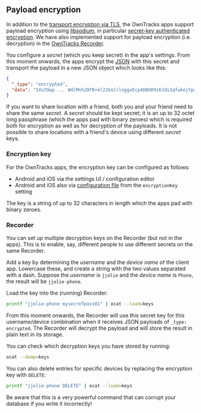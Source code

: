 ## Payload encryption

In addition to the [transport encryption via TLS](tls.md), the OwnTracks apps support payload encryption using [libsodium](https://github.com/jedisct1/libsodium/), in particular [secret-key authenticated encryption][1]. We have also implemented support for payload encryption (i.e. decryption) in the [OwnTracks Recorder](https://github.com/owntracks/recorder).

You configure a _secret_ (which you keep secret) in the app's settings. From this moment onwards, the apps encrypt the [JSON](../tech/json.md) with this secret and transport the payload in a new JSON object which looks like this:

```json
{
  "_type": "encrypted",
  "data": "1Vu7Owp ... W4lMnh28FB+el22GsCrlnggvEcp4H8GR9iKJdi1qfwkejYpzrQ+491Mwunjg="
}
```

If you want to share location with a friend, both you and your friend need to share the same _secret_. A _secret_ should be kept secret; it is an up to 32 octet long passphrase (which the apps pad with binary zeroes) which is required both for encryption as well as for decryption of the payloads. It is not possible to share locations with a friend's device using different _secret_ keys.

### Encryption key

For the OwnTracks apps, the encryption key can be configured as follows:

- Android and iOS via the settings UI / configuration editor
- Android and iOS also via [configuration file](remoteconfig.md) from the `encryptionKey` setting

The key is a string of up to 32 characters in length which the apps pad with binary zeroes.

### Recorder

You can set up multiple decryption keys on the Recorder (but not in the apps). This is to enable, say, different people to use different secrets on the same Recorder.

Add a key by determining the _username_ and the _device name_ of the client app. Lowercase these, and create a string with the two values separated with a dash. Suppose the _username_ is `jjolie` and the _device name_ is `Phone`, the result will be `jjolie-phone`.

Load the key into the (running) Recorder:

```bash
printf "jjolie-phone mysecreTpass01" | ocat --load=keys
```

From this moment onwards, the Recorder will use this secret key for this username/device combination when it receives JSON payloads of `_type: encrypted`. The Recorder will decrypt the payload and will store the result in plain text in its storage.

You can check which decryption keys you have stored by running:

```bash
ocat --dump=keys
```

You can also delete entries for specific devices by replacing the encryption key with `DELETE`:

```bash
printf "jjolie-phone DELETE" | ocat --load=keys
```

Be aware that this is a very powerful command that can corrupt your database if you write it incorrectly!

  [1]: https://libsodium.gitbook.io/doc/secret-key_cryptography/secretbox

